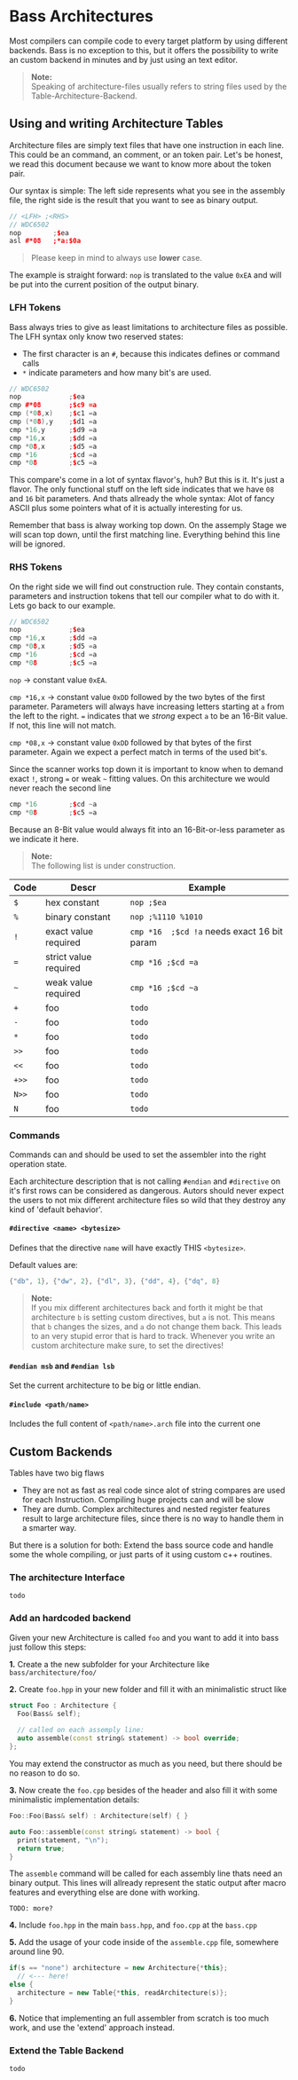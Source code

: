 # Bass Architectures
Most compilers can compile code to every target platform by using different backends. Bass is no exception to this, but it offers the possibility to write an custom backend in minutes and by just using an text editor.

> **Note:**<br/>
> Speaking of architecture-files usually refers to string files used by the Table-Architecture-Backend.

## Using and writing Architecture Tables
Architecture files are simply text files that have one instruction in each line. This could be an command, an comment, or an token pair. Let's be honest, we read this document because we want to know more about the token pair.

Our syntax is simple: The left side represents what you see in the assembly file, the right side is the result that you want to see as binary output.

```cpp
// <LFH> ;<RHS>
// WDC6502
nop        ;$ea
asl #*08   ;*a:$0a
```
> Please keep in mind to always use **lower** case.

The example is straight forward: `nop` is translated to the value `0xEA` and will be put into the current position of the output binary.

### LFH Tokens
Bass always tries to give as least limitations to architecture files as possible. The LFH syntax only know two reserved states:

* The first character is an `#`, because this indicates defines or command calls
* `*` indicate parameters and how many bit's are used.

```cpp
// WDC6502
nop            ;$ea
cmp #*08       ;$c9 =a
cmp (*08,x)    ;$c1 =a
cmp (*08),y    ;$d1 =a
cmp *16,y      ;$d9 =a
cmp *16,x      ;$dd =a
cmp *08,x      ;$d5 =a
cmp *16        ;$cd =a
cmp *08        ;$c5 =a
```

This compare's come in a lot of syntax flavor's, huh? But this is it. It's just a flavor. The only functional stuff on the left side indicates that we have `08` and `16` bit parameters. And thats allready the whole syntax: Alot of fancy ASCII plus some pointers what of it is actually interesting for us.

Remember that bass is alway working top down. On the assemply Stage we will scan top down, until the first matching line. Everything behind this line will be ignored.


### RHS Tokens
On the right side we will find out construction rule. They contain constants, parameters and instruction tokens that tell our compiler what to do with it. Lets go back to our example.

```cpp
// WDC6502
nop            ;$ea
cmp *16,x      ;$dd =a
cmp *08,x      ;$d5 =a
cmp *16        ;$cd =a
cmp *08        ;$c5 =a
```
`nop` -> constant value `0xEA`.

`cmp *16,x` -> constant value `0xDD` followed by the two bytes of the first parameter. Parameters will always have increasing letters starting at `a` from the left to the right. `=` indicates that we *strong* expect `a` to be an 16-Bit value. If not, this line will not match.

`cmp *08,x` -> constant value `0xDD` followed by that bytes of the first parameter. Again we expect a perfect match in terms of the used bit's.

Since the scanner works top down it is important to know when to demand exact `!`, strong `=` or weak `~` fitting values. On this architecture we would never reach the second line 

```cpp
cmp *16        ;$cd ~a
cmp *08        ;$c5 =a
```
Because an 8-Bit value would always fit into an 16-Bit-or-less parameter as we indicate it here.

> **Note:**<br>
> The following list is under construction.

Code | Descr | Example
--- | --- | ---
`$` | hex constant | `nop ;$ea`
`%` | binary constant | `nop ;%1110 %1010`
`!` | exact value required | `cmp *16  ;$cd !a` needs exact 16 bit param
`=` | strict value required | `cmp *16 ;$cd =a`
`~` | weak value required | `cmp *16 ;$cd ~a`
`+` | foo | `todo`
`-` | foo | `todo`
`*` | foo | `todo`
`>>` | foo | `todo`
`<<` | foo | `todo`
`+>>` | foo | `todo`
`N>>` | foo | `todo`
`N` | foo | `todo`



### Commands
Commands can and should be used to set the assembler into the right operation state. 

Each architecture description that is not calling `#endian` and `#directive` on it's first rows can be considered as dangerous. Autors should never expect the users to not mix different architecture files so wild that they destroy any kind of 'default behavior'.

#### `#directive <name> <bytesize>` 
Defines that the directive `name` will have exactly THIS `<bytesize>`. 

Default values are:
```cpp
{"db", 1}, {"dw", 2}, {"dl", 3}, {"dd", 4}, {"dq", 8}
```
> **Note:**<br/>
> If you mix different architectures back and forth it might be that architecture `b` is setting custom directives, but `a` is not. This means that `b` changes the sizes, and `a` do not change them back. This leads to an very stupid error that is hard to track. Whenever you write an custom architecture make sure, to set the directives!

#### `#endian msb` and `#endian lsb`
Set the current architecture to be big or little endian.

#### `#include <path/name>`
Includes the full content of `<path/name>.arch` file into the current one

## Custom Backends
Tables have two big flaws

* They are not as fast as real code since alot of string compares are used for each Instruction. Compiling huge projects can and will be slow
* They are dumb. Complex architectures and nested register features result to large architecture files, since there is no way to handle them in a smarter way.

But there is a solution for both: Extend the bass source code and handle some the whole compiling, or just parts of it using custom c++ routines.

### The architecture Interface
`todo`

### Add an hardcoded backend
Given your new Architecture is called `foo` and you want to add it into bass just follow this steps:

**1.** Create a the new subfolder for your Architecture like `bass/architecture/foo/`

**2.** Create `foo.hpp` in your new folder and fill it with an minimalistic struct like 
```cpp
struct Foo : Architecture {
  Foo(Bass& self);
  
  // called on each assemply line:
  auto assemble(const string& statement) -> bool override;
};
```
You may extend the constructor as much as you need, but there should be no reason to do so.

**3.** Now create the `foo.cpp` besides of the header and also fill it with some minimalistic implementation details:
```cpp
Foo::Foo(Bass& self) : Architecture(self) { }

auto Foo::assemble(const string& statement) -> bool {
  print(statement, "\n");
  return true;
}
```
The `assemble` command will be called for each assembly line thats need an binary output. This lines will allready represent the static output after macro features and everything else are done with working.

`TODO: more?`


**4.** Include `foo.hpp` in the main `bass.hpp`, and `foo.cpp` at the `bass.cpp`

**5.** Add the usage of your code inside of the `assemble.cpp` file, somewhere around line 90.
```cpp
if(s == "none") architecture = new Architecture{*this};
  // <--- here!
else {
  architecture = new Table{*this, readArchitecture(s)};
}
```

**6.** Notice that implementing an full assembler from scratch is too much work, and use the 'extend' approach instead.


### Extend the Table Backend
`todo`
